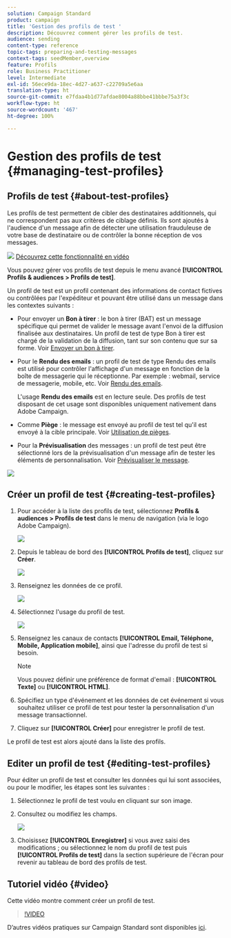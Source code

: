 ```yaml
---
solution: Campaign Standard
product: campaign
title: 'Gestion des profils de test '
description: Découvrez comment gérer les profils de test.
audience: sending
content-type: reference
topic-tags: preparing-and-testing-messages
context-tags: seedMember,overview
feature: Profils
role: Business Practitioner
level: Intermediate
exl-id: 56ece9da-18ec-4d27-a637-c22709a5e6aa
translation-type: ht
source-git-commit: e7fdaa4b1d77afdae8004a88bbe41bbbe75a3f3c
workflow-type: ht
source-wordcount: '467'
ht-degree: 100%

---
```


# Gestion des profils de test      {#managing-test-profiles}

## Profils de test {#about-test-profiles}

Les profils de test permettent de cibler des destinataires additionnels, qui ne correspondent pas aux critères de ciblage définis. Ils sont ajoutés à l&#39;audience d&#39;un message afin de détecter une utilisation frauduleuse de votre base de destinataire ou de contrôler la bonne réception de vos messages.

![](assets/do-not-localize/how-to-video.png) [Découvrez cette fonctionnalité en vidéo](#video)

Vous pouvez gérer vos profils de test depuis le menu avancé **[!UICONTROL Profils &amp; audiences > Profils de test]**.

Un profil de test est un profil contenant des informations de contact fictives ou contrôlées par l&#39;expéditeur et pouvant être utilisé dans un message dans les contextes suivants :

* Pour envoyer un **Bon à tirer** : le bon à tirer (BAT) est un message spécifique qui permet de valider le message avant l&#39;envoi de la diffusion finalisée aux destinataires. Un profil de test de type Bon à tirer est chargé de la validation de la diffusion, tant sur son contenu que sur sa forme. Voir [Envoyer un bon à tirer](../../sending/using/sending-proofs.md).
* Pour le **Rendu des emails** : un profil de test de type Rendu des emails est utilisé pour contrôler l&#39;affichage d&#39;un message en fonction de la boîte de messagerie qui le réceptionne. Par exemple : webmail, service de messagerie, mobile, etc. Voir [Rendu des emails](../../sending/using/email-rendering.md).

   L&#39;usage **Rendu des emails** est en lecture seule. Des profils de test disposant de cet usage sont disponibles uniquement nativement dans Adobe Campaign.

* Comme **Piège** : le message est envoyé au profil de test tel qu&#39;il est envoyé à la cible principale. Voir [Utilisation de pièges](../../sending/using/using-traps.md).
* Pour la **Prévisualisation** des messages : un profil de test peut être sélectionné lors de la prévisualisation d&#39;un message afin de tester les éléments de personnalisation. Voir [Prévisualiser le message](/help/sending/using/previewing-messages.md).

![](assets/test_profile.png)

## Créer un profil de test {#creating-test-profiles}

1. Pour accéder à la liste des profils de test, sélectionnez **Profils &amp; audiences > Profils de test** dans le menu de navigation (via le logo Adobe Campaign).

   ![](assets/test_profile_creation_1.png)

1. Depuis le tableau de bord des **[!UICONTROL Profils de test]**, cliquez sur **Créer**.

   ![](assets/test_profile_creation_2.png)

1. Renseignez les données de ce profil.

   ![](assets/test_profile_creation_3.png)

1. Sélectionnez l&#39;usage du profil de test.

   ![](assets/test_profile_creation_4.png)

1. Renseignez les canaux de contacts **[!UICONTROL Email, Téléphone, Mobile, Application mobile]**, ainsi que l&#39;adresse du profil de test si besoin.

   >[!NOTE]
   >
   >Vous pouvez définir une préférence de format d&#39;email : **[!UICONTROL Texte]** ou **[!UICONTROL HTML]**.

1. Spécifiez un type d&#39;événement et les données de cet événement si vous souhaitez utiliser ce profil de test pour tester la personnalisation d&#39;un message transactionnel.
1. Cliquez sur **[!UICONTROL Créer]** pour enregistrer le profil de test.

Le profil de test est alors ajouté dans la liste des profils.

## Editer un profil de test {#editing-test-profiles}

Pour éditer un profil de test et consulter les données qui lui sont associées, ou pour le modifier, les étapes sont les suivantes :

1. Sélectionnez le profil de test voulu en cliquant sur son image.
1. Consultez ou modifiez les champs.

   ![](assets/test_profile_edit.png)

1. Choisissez **[!UICONTROL Enregistrer]** si vous avez saisi des modifications ; ou sélectionnez le nom du profil de test puis **[!UICONTROL Profils de test]** dans la section supérieure de l&#39;écran pour revenir au tableau de bord des profils de test.

## Tutoriel vidéo {#video}

Cette vidéo montre comment créer un profil de test.

>[!VIDEO](https://video.tv.adobe.com/v/24094?quality=12)

D’autres vidéos pratiques sur Campaign Standard sont disponibles [ici](https://experienceleague.adobe.com/docs/campaign-standard-learn/tutorials/overview.html?lang=fr).
